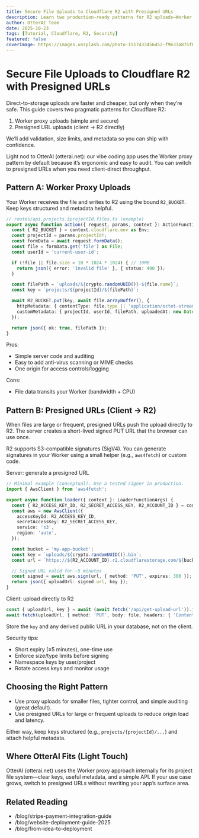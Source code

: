 ```yaml
---
title: Secure File Uploads to Cloudflare R2 with Presigned URLs
description: Learn two production-ready patterns for R2 uploads—Worker proxy uploads and presigned URLs—with validation, limits, and sample TypeScript code.
author: OtterAI Team
date: 2025-10-23
tags: [Tutorial, Cloudflare, R2, Security]
featured: false
coverImage: https://images.unsplash.com/photo-1517433456452-f9633a875f6f?w=1200&h=600&fit=crop&q=80
---
```


# Secure File Uploads to Cloudflare R2 with Presigned URLs

Direct-to-storage uploads are faster and cheaper, but only when they’re safe. This guide covers two pragmatic patterns for Cloudflare R2:

1) Worker proxy uploads (simple and secure)  
2) Presigned URL uploads (client → R2 directly)

We’ll add validation, size limits, and metadata so you can ship with confidence.

Light nod to OtterAI (otterai.net): our vibe coding app uses the Worker proxy pattern by default because it’s ergonomic and easy to audit. You can switch to presigned URLs when you need client-direct throughput.

## Pattern A: Worker Proxy Uploads

Your Worker receives the file and writes to R2 using the bound `R2_BUCKET`. Keep keys structured and metadata helpful.

```ts
// routes/api.projects.$projectId.files.ts (example)
export async function action({ request, params, context }: ActionFunctionArgs) {
  const { R2_BUCKET } = context.cloudflare.env as Env;
  const projectId = params.projectId!;
  const formData = await request.formData();
  const file = formData.get('file') as File;
  const userId = 'current-user-id';

  if (!file || file.size > 10 * 1024 * 1024) { // 10MB
    return json({ error: 'Invalid file' }, { status: 400 });
  }

  const filePath = `uploads/${crypto.randomUUID()}-${file.name}`;
  const key = `projects/${projectId}/${filePath}`;

  await R2_BUCKET.put(key, await file.arrayBuffer(), {
    httpMetadata: { contentType: file.type || 'application/octet-stream' },
    customMetadata: { projectId, userId, filePath, uploadedAt: new Date().toISOString() },
  });

  return json({ ok: true, filePath });
}
```

Pros:
- Simple server code and auditing
- Easy to add anti-virus scanning or MIME checks
- One origin for access controls/logging

Cons:
- File data transits your Worker (bandwidth + CPU)

## Pattern B: Presigned URLs (Client → R2)

When files are large or frequent, presigned URLs push the upload directly to R2. The server creates a short-lived signed PUT URL that the browser can use once.

R2 supports S3-compatible signatures (SigV4). You can generate signatures in your Worker using a small helper (e.g., `aws4fetch`) or custom code.

Server: generate a presigned URL

```ts
// Minimal example (conceptual). Use a tested signer in production.
import { AwsClient } from 'aws4fetch';

export async function loader({ context }: LoaderFunctionArgs) {
  const { R2_ACCESS_KEY_ID, R2_SECRET_ACCESS_KEY, R2_ACCOUNT_ID } = context.cloudflare.env as any;
  const aws = new AwsClient({
    accessKeyId: R2_ACCESS_KEY_ID,
    secretAccessKey: R2_SECRET_ACCESS_KEY,
    service: 's3',
    region: 'auto',
  });

  const bucket = 'my-app-bucket';
  const key = `uploads/${crypto.randomUUID()}.bin`;
  const url = `https://${R2_ACCOUNT_ID}.r2.cloudflarestorage.com/${bucket}/${key}`;

  // Signed URL valid for ~5 minutes
  const signed = await aws.sign(url, { method: 'PUT', expires: 300 });
  return json({ uploadUrl: signed.url, key });
}
```

Client: upload directly to R2

```ts
const { uploadUrl, key } = await (await fetch('/api/get-upload-url')).json();
await fetch(uploadUrl, { method: 'PUT', body: file, headers: { 'Content-Type': file.type } });
```

Store the `key` and any derived public URL in your database, not on the client.

Security tips:
- Short expiry (≤5 minutes), one-time use
- Enforce size/type limits before signing
- Namespace keys by user/project
- Rotate access keys and monitor usage

## Choosing the Right Pattern

- Use proxy uploads for smaller files, tighter control, and simple auditing (great default).
- Use presigned URLs for large or frequent uploads to reduce origin load and latency.

Either way, keep keys structured (e.g., `projects/{projectId}/...`) and attach helpful metadata.

## Where OtterAI Fits (Light Touch)

OtterAI (otterai.net) uses the Worker proxy approach internally for its project file system—clear keys, useful metadata, and a simple API. If your use case grows, switch to presigned URLs without rewriting your app’s surface area.

## Related Reading

- /blog/stripe-payment-integration-guide
- /blog/website-deployment-guide-2025
- /blog/from-idea-to-deployment

